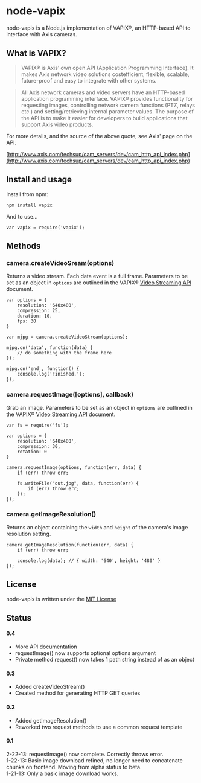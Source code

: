 # node-vapix

node-vapix is a Node.js implementation of VAPIX®, an HTTP-based API to
interface with Axis cameras.

## What is VAPIX?

> VAPIX® is Axis’ own open API (Application Programming Interface). It
> makes Axis network video solutions costefficient, flexible, scalable,
> future-proof and easy to integrate with other systems.

> All Axis network cameras and video servers have an HTTP-based
> application programming interface. VAPIX® provides functionality for
> requesting images, controlling network camera functions (PTZ, relays
> etc.) and setting/retrieving internal parameter values. The purpose
> of the API is to make it easier for developers to build applications
> that support Axis video products.

For more details, and the source of the above quote, see Axis' page on
the API.

[http://www.axis.com/techsup/cam_servers/dev/cam_http_api_index.php](http://www.axis.com/techsup/cam_servers/dev/cam_http_api_index.php)

## Install and usage

Install from npm:

	npm install vapix

And to use...

	var vapix = require('vapix');

## Methods

### camera.createVideoSream(options)

Returns a video stream. Each data event is a full frame. Parameters to
be set as an object in `options` are outlined in the VAPIX®
[Video Streaming API](http://www.axis.com/files/manuals/vapix_video_streaming_48700_en_1208.pdf)
document.

	var options = {
		resolution: '640x480',
		compression: 25,
		duration: 10,
		fps: 30
	}

	var mjpg = camera.createVideoStream(options);

	mjpg.on('data', function(data) {
		// do something with the frame here
	});

	mjpg.on('end', function() {
		console.log('Finished.');
	});

### camera.requestImage([options], callback)

Grab an image. Parameters to be set as an object in `options` are
outlined in the VAPIX® [Video Streaming API](http://www.axis.com/files/manuals/vapix_video_streaming_48700_en_1208.pdf)
document.

	var fs = require('fs');

	var options = {
		resolution: '640x480',
		compression: 30,
		rotation: 0
	}

	camera.requestImage(options, function(err, data) {
		if (err) throw err;

		fs.writeFile("out.jpg", data, function(err) {
			if (err) throw err;
		});
	});

### camera.getImageResolution()

Returns an object containing the `width` and `height` of the camera's image
resolution setting.

	camera.getImageResolution(function(err, data) {
		if (err) throw err;

		console.log(data); // { width: '640', height: '480' }
	});

## License

node-vapix is written under the [MIT License](http://opensource.org/licenses/MIT)

## Status

#### 0.4
- More API documentation
- requestImage() now supports optional options argument
- Private method request() now takes 1 path string instead of as an object

#### 0.3
- Added createVideoStream()
- Created method for generating HTTP GET queries

#### 0.2

- Added getImageResolution()
- Reworked two request methods to use a common request template

#### 0.1
2-22-13: requestImage() now complete. Correctly throws error.  
1-22-13: Basic image download refined, no longer need to concatenate
chunks on frontend. Moving from alpha status to beta.  
1-21-13: Only a basic image download works.  
